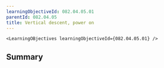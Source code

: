 ```yaml
---
learningObjectiveId: 082.04.05.01
parentId: 082.04.05
title: Vertical descent, power on
---
```


```tsx eval
<LearningOBjectives learningObjectiveId={082.04.05.01} />
```

## Summary

